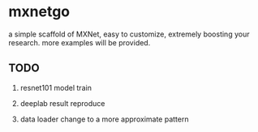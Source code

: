 # mxnetgo

a  simple scaffold of MXNet, easy to customize, extremely boosting your research. more examples will be provided.

## TODO

1. resnet101 model train

2. deeplab result reproduce

3. data loader change to a more approximate pattern



